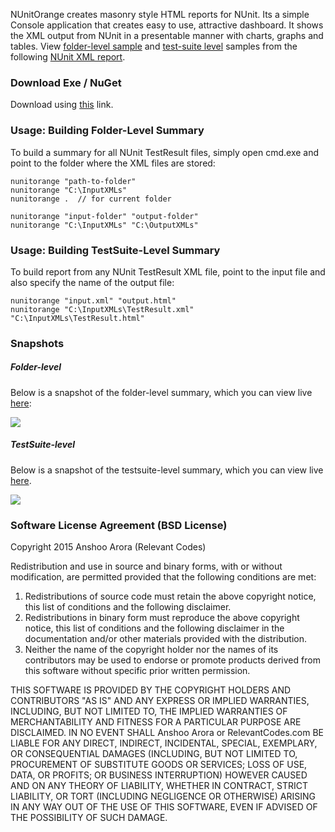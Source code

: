 NUnitOrange creates masonry style HTML reports for NUnit. Its a simple Console application that creates easy to use, attractive dashboard. It shows the XML output from NUnit in a presentable manner with charts, graphs and tables. View <a href='http://relevantcodes.com/Tools/NUnitOrange/reports/Index.html'>folder-level sample</a> and <a href='http://relevantcodes.com/Tools/NUnitOrange/reports/TestResult.html'>test-suite level</a> samples from the following <a href='http://relevantcodes.com/Tools/NUnitOrange/TestResult.xml'>NUnit XML report</a>.


### Download Exe / NuGet

Download using <a href='http://relevantcodes.com/nunit-orange-nunit-html-report-generator/'>this</a> link.

### Usage: Building Folder-Level Summary
To build a summary for all NUnit TestResult files, simply open cmd.exe and point to the folder where the XML files are stored:

```
nunitorange "path-to-folder"
nunitorange "C:\InputXMLs"
nunitorange .  // for current folder

nunitorange "input-folder" "output-folder"
nunitorange "C:\InputXMLs" "C:\OutputXMLs"
```

### Usage: Building TestSuite-Level Summary

To build report from any NUnit TestResult XML file, point to the input file and also specify the name of the output file:

```
nunitorange "input.xml" "output.html"
nunitorange "C:\InputXMLs\TestResult.xml" "C:\InputXMLs\TestResult.html"
```


### Snapshots

##### Folder-level

Below is a snapshot of the folder-level summary, which you can view live <a href='http://relevantcodes.com/Tools/NUnitOrange/reports/Index.html'>here</a>:

![](http://relevantcodes.com/Tools/NUnitOrange/folder.png)

##### TestSuite-level

Below is a snapshot of the testsuite-level summary, which you can view live <a href='http://relevantcodes.com/Tools/NUnitOrange/reports/TestResult.html'>here</a>.

![](http://relevantcodes.com/Tools/NUnitOrange/testsuite.png)


### Software License Agreement (BSD License)
Copyright 2015 Anshoo Arora (Relevant Codes)

Redistribution and use in source and binary forms, with or without modification, are permitted provided that the following conditions are met:

1. Redistributions of source code must retain the above copyright notice, this list of conditions and the following disclaimer.  
2. Redistributions in binary form must reproduce the above copyright notice, this list of conditions and the following disclaimer in the documentation and/or other materials provided with the distribution.
3. Neither the name of the copyright holder nor the names of its contributors may be used to endorse or promote products derived from this software without specific prior written permission.

THIS SOFTWARE IS PROVIDED BY THE COPYRIGHT HOLDERS AND CONTRIBUTORS "AS IS" AND ANY EXPRESS OR IMPLIED WARRANTIES, INCLUDING, BUT NOT LIMITED TO, THE IMPLIED WARRANTIES OF MERCHANTABILITY AND FITNESS FOR A PARTICULAR PURPOSE ARE DISCLAIMED. IN NO EVENT SHALL Anshoo Arora or RelevantCodes.com BE LIABLE FOR ANY DIRECT, INDIRECT, INCIDENTAL, SPECIAL, EXEMPLARY, OR CONSEQUENTIAL DAMAGES (INCLUDING, BUT NOT LIMITED TO, PROCUREMENT OF SUBSTITUTE GOODS OR SERVICES; LOSS OF USE, DATA, OR PROFITS; OR BUSINESS INTERRUPTION) HOWEVER CAUSED AND ON ANY THEORY OF LIABILITY, WHETHER IN CONTRACT, STRICT LIABILITY, OR TORT (INCLUDING NEGLIGENCE OR OTHERWISE) ARISING IN ANY WAY OUT OF THE USE OF THIS SOFTWARE, EVEN IF ADVISED OF THE POSSIBILITY OF SUCH DAMAGE.
